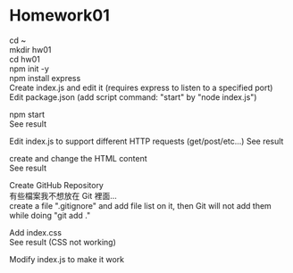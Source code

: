 # Homework01
cd ~\
mkdir hw01\
cd hw01\
npm init -y\
npm install express\
Create index.js and edit it (requires express to listen to a specified port)\
Edit package.json (add script command: "start" by "node index.js")

npm start\
See result

Edit index.js to support different HTTP requests (get/post/etc...)
See result

create and change the HTML content\
See result

Create GitHub Repository\
有些檔案我不想放在 Git 裡面…\
create a file ".gitignore" and add file list on it, then Git will not add them while doing "git add ."

Add index.css\
See result (CSS not working)

Modify index.js to make it work 
